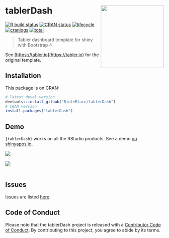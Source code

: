 # tablerDash <img src="https://rinterface.com/inst/images/tablerDash.svg" width=200 align="right" />

[![R build status](https://github.com/RinteRface/tablerDash/workflows/R-CMD-check/badge.svg)](https://github.com/RinteRface/tablerDash/actions)
[![CRAN status](https://www.r-pkg.org/badges/version/tablerDash)](https://cran.r-project.org/package=tablerDash)
[![lifecycle](https://img.shields.io/badge/lifecycle-maturing-ff69b4.svg)](https://www.tidyverse.org/lifecycle/#maturing)
[![cranlogs](https://cranlogs.r-pkg.org/badges/tablerDash)](https://cran.r-project.org/package=tablerDash)
[![total](https://cranlogs.r-pkg.org/badges/grand-total/tablerDash)](https://www.rpackages.io/package/tablerDash)

> Tabler dashboard template for shiny with Bootstrap 4

See [https://tabler.io](https://tabler.io) for the original template.

## Installation

This package is on CRAN:

```r
# latest devel version
devtools::install_github("RinteRface/tablerDash")
# CRAN version
install.packages("tablerDash")
```

## Demo

`{tablerDash}` works on all the RStudio products. See a demo [on shinyapps.io](https://dgranjon.shinyapps.io/tablerDashDemo/).


<div class="row">
<div class="card">
<a href="https://community.rstudio.com/t/shiny-contest-submission-gotta-catch-em-almost-all/25284" target="_blank"><img src="https://community.rstudio.com/uploads/default/optimized/2X/6/626cbb941e2c3dfe543abde05f7e4097186811c6_2_690x431.png"></a>
</div>
</div>

<br>

<div class="row">
<div class="card">
<a href="https://community.rstudio.com/t/shiny-contest-submission-gotta-catch-em-almost-all/25284" target="_blank"><img src="https://community.rstudio.com/uploads/default/optimized/2X/3/33061a47390f6fa1515302d7f05e05c1b6f3e458_2_690x431.jpeg"></a>
</div>
</div>

<br>


## Issues

Issues are listed [here](https://github.com/RinteRface/tablerDash/issues). 

## Code of Conduct
  
  Please note that the tablerDash project is released with a [Contributor Code of Conduct](https://contributor-covenant.org/version/2/0/CODE_OF_CONDUCT.html). By contributing to this project, you agree to abide by its terms.
